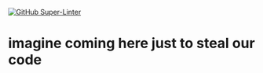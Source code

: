 [![GitHub Super-Linter](https://github.com/ShimizuDevs/ShimizuBot/workflows/Lint%20Code%20Base/badge.svg)](https://github.com/marketplace/actions/super-linter)

# imagine coming here just to steal our code
